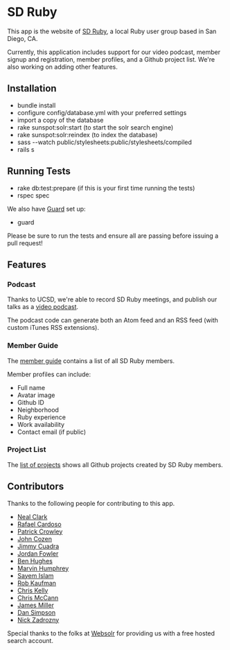 # SD Ruby

This app is the website of [SD Ruby](http://sdruby.org), a local Ruby user group based in San Diego, CA.

Currently, this application includes support for our video podcast, member signup and registration, member profiles, and a Github project list. We're also working on adding other features.

## Installation ##

* bundle install
* configure config/database.yml with your preferred settings
* import a copy of the database
* rake sunspot:solr:start (to start the solr search engine)
* rake sunspot:solr:reindex (to index the database)
* sass --watch public/stylesheets:public/stylesheets/compiled
* rails s

## Running Tests ##

* rake db:test:prepare  (if this is your first time running the tests)
* rspec spec

We also have [Guard](https://github.com/guard/guard) set up:

* guard

Please be sure to run the tests and ensure all are passing before issuing a pull request!

## Features ##

### Podcast ###

Thanks to UCSD, we're able to record SD Ruby meetings, and publish our talks as a [video podcast](http://sdruby.org/podcast).

The podcast code can generate both an Atom feed and an RSS feed (with custom iTunes RSS extensions).

### Member Guide ###

The [member guide](http://sdruby.org/users) contains a list of all SD Ruby members.

Member profiles can include:

* Full name
* Avatar image
* Github ID
* Neighborhood
* Ruby experience
* Work availability 
* Contact email (if public)

### Project List ###

The [list of projects](http://sdruby.org/projects) shows all Github projects created by SD Ruby members.

## Contributors ##

Thanks to the following people for contributing to this app.

* [Neal Clark](https://github.com/nclark/)
* [Rafael Cardoso](https://github.com/rafamvc)
* [Patrick Crowley](https://github.com/mokolabs/)
* [John Cozen](https://github.com/mediamaker)
* [Jimmy Cuadra](https://github.com/jimmycuadra)
* [Jordan Fowler](https://github.com/thebreeze/)
* [Ben Hughes](https://github.com/rubiety/)
* [Marvin Humphrey](http://rectangular.com)
* [Sayem Islam](https://github.com/sayem/)
* [Rob Kaufman](https://github.com/notch8/)
* [Chris Kelly](https://github.com/chriskelly/)
* [Chris McCann](https://github.com/testflyjets/)
* [James Miller](https://github.com/bensie/)
* [Dan Simpson](https://github.com/dansimpson/)
* [Nick Zadrozny](https://github.com/nz/)

Special thanks to the folks at [Websolr](http://websolr.com/) for providing us with a free hosted search account.
